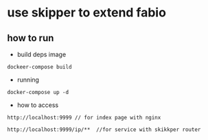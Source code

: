 
# use skipper to extend fabio

## how to run

* build deps image

```code
dockeer-compose build
```

* running

```code
docker-compose up -d
```

* how to access

```code
http://localhost:9999 // for index page with nginx 

http://localhost:9999/ip/**  //for service with skikkper router
```